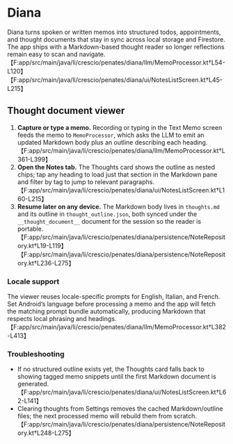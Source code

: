 # Diana

Diana turns spoken or written memos into structured todos, appointments, and
thought documents that stay in sync across local storage and Firestore. The app
ships with a Markdown-based thought reader so longer reflections remain easy to
scan and navigate. 【F:app/src/main/java/li/crescio/penates/diana/llm/MemoProcessor.kt†L54-L120】【F:app/src/main/java/li/crescio/penates/diana/ui/NotesListScreen.kt†L45-L215】

## Thought document viewer

1. **Capture or type a memo.** Recording or typing in the Text Memo screen feeds
   the memo to `MemoProcessor`, which asks the LLM to emit an updated Markdown
   body plus an outline describing each heading. 【F:app/src/main/java/li/crescio/penates/diana/llm/MemoProcessor.kt†L361-L399】
2. **Open the Notes tab.** The Thoughts card shows the outline as nested chips;
   tap any heading to load just that section in the Markdown pane and filter by
   tag to jump to relevant paragraphs. 【F:app/src/main/java/li/crescio/penates/diana/ui/NotesListScreen.kt†L160-L215】
3. **Resume later on any device.** The Markdown body lives in `thoughts.md` and
   its outline in `thought_outline.json`, both synced under the
   `__thought_document__` document for the session so the reader is portable.
   【F:app/src/main/java/li/crescio/penates/diana/persistence/NoteRepository.kt†L19-L119】【F:app/src/main/java/li/crescio/penates/diana/persistence/NoteRepository.kt†L236-L275】

### Locale support

The viewer reuses locale-specific prompts for English, Italian, and French. Set
Android’s language before processing a memo and the app will fetch the matching
prompt bundle automatically, producing Markdown that respects local phrasing and
headings. 【F:app/src/main/java/li/crescio/penates/diana/llm/MemoProcessor.kt†L382-L413】

### Troubleshooting

* If no structured outline exists yet, the Thoughts card falls back to showing
  tagged memo snippets until the first Markdown document is generated.
  【F:app/src/main/java/li/crescio/penates/diana/ui/NotesListScreen.kt†L62-L141】
* Clearing thoughts from Settings removes the cached Markdown/outline files; the
  next processed memo will rebuild them from scratch. 【F:app/src/main/java/li/crescio/penates/diana/persistence/NoteRepository.kt†L248-L275】
